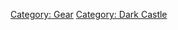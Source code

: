 [Category: Gear](Category:_Gear "wikilink") [Category: Dark
Castle](Category:_Dark_Castle "wikilink")
